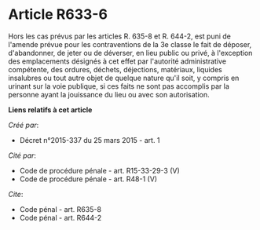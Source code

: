 # Article R633-6

Hors les cas prévus par les articles R. 635-8 et R. 644-2, est puni de l'amende prévue pour les contraventions de la 3e
classe le fait de déposer, d'abandonner, de jeter ou de déverser, en lieu public ou privé, à l'exception des emplacements
désignés à cet effet par l'autorité administrative compétente, des ordures, déchets, déjections, matériaux, liquides
insalubres ou tout autre objet de quelque nature qu'il soit, y compris en urinant sur la voie publique, si ces faits ne sont
pas accomplis par la personne ayant la jouissance du lieu ou avec son autorisation.

**Liens relatifs à cet article**

_Créé par_:

  - Décret n°2015-337 du 25 mars 2015 - art. 1

_Cité par_:

  - Code de procédure pénale - art. R15-33-29-3 (V)
  - Code de procédure pénale - art. R48-1 (V)

_Cite_:

  - Code pénal - art. R635-8
  - Code pénal - art. R644-2
